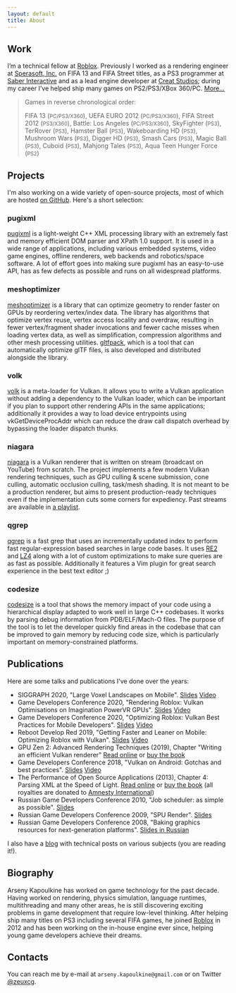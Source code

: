 ```yaml
---
layout: default
title: About
---
```

## Work

I’m a technical fellow at [Roblox](https://corp.roblox.com/). Previously I worked as a rendering engineer at [Sperasoft, Inc.](https://sperasoft.com/) on FIFA 13 and FIFA Street titles, as a PS3 programmer at [Saber Interactive](http://www.saber3d.com/) and as a lead engine developer at [Creat Studios](http://www.creatstudios.com/); during my career I’ve helped ship many games on PS2/PS3/XBox 360/PC. [More...](/resume/)

> Games in reverse chronological order:
>
> FIFA 13 (<small>PC/PS3/X360</small>),
> UEFA EURO 2012 (<small>PC/PS3/X360</small>),
> FIFA Street 2012 (<small>PS3/X360</small>),
> Battle: Los Angeles (<small>PC/PS3/X360</small>),
> SkyFighter (<small>PS3</small>),
> TerRover (<small>PS3</small>),
> Hamster Ball (<small>PS3</small>),
> Wakeboarding HD (<small>PS3</small>),
> Mushroom Wars (<small>PS3</small>),
> Digger HD (<small>PS3</small>),
> Smash Cars (<small>PS3</small>),
> Magic Ball (<small>PS3</small>),
> Cuboid (<small>PS3</small>),
> Mahjong Tales (<small>PS3</small>),
> Aqua Teen Hunger Force (<small>PS2</small>)

## Projects

I'm also working on a wide variety of open-source projects, most of which are hosted [on GitHub](https://github.com/zeux/). Here's a short selection:

### pugixml

[pugixml](http://pugixml.org/) is a light-weight C++ XML processing library with an extremely fast and memory efficient DOM parser and XPath 1.0 support. It is used in a wide range of applications, including various embedded systems, video game engines, offline renderers, web backends and robotics/space software. A lot of effort goes into making sure pugixml has an easy-to-use API, has as few defects as possible and runs on all widespread platforms.

### meshoptimizer

[meshoptimizer](http://github.com/zeux/meshoptimizer) is a library that can optimize geometry to render faster on GPUs by reordering vertex/index data. The library has algorithms that optimize vertex reuse, vertex access locality and overdraw, resulting in fewer vertex/fragment shader invocations and fewer cache misses when loading vertex data, as well as simplification, compression algorithms and other mesh processing utilities. [gltfpack](https://github.com/zeux/meshoptimizer/tree/master/gltf#readme), which is a tool that can automatically optimize glTF files, is also developed and distributed alongside the library.

### volk

[volk](http://github.com/zeux/volk) is a meta-loader for Vulkan. It allows you to write a Vulkan application without adding a dependency to the Vulkan loader, which can be important if you plan to support other rendering APIs in the same applications; additionally it provides a way to load device entrypoints using vkGetDeviceProcAddr which can reduce the draw call dispatch overhead by bypassing the loader dispatch thunks.

### niagara

[niagara](http://github.com/zeux/niagara) is a Vulkan renderer that is written on stream (broadcast on YouTube) from scratch. The project implements a few modern Vulkan rendering techniques, such as GPU culling & scene submission, cone culling, automatic occlusion culling, task/mesh shading. It is not meant to be a production renderer, but aims to present production-ready techniques even if the implementation cuts some corners for expediency. Past streams are available in [a playlist](https://www.youtube.com/playlist?list=PL0JVLUVCkk-l7CWCn3-cdftR0oajugYvd).

### qgrep

[qgrep](http://github.com/zeux/qgrep) is a fast grep that uses an incrementally updated index to perform fast regular-expression based searches in large code bases. It uses [RE2](http://code.google.com/p/re2/) and [LZ4](http://code.google.com/p/lz4/) along with a lot of custom optimizations to make sure queries are as fast as possible. Additionally it features a Vim plugin for great search experience in the best text editor ;)

### codesize

[codesize](http://github.com/zeux/codesize) is a tool that shows the memory impact of your code using a hierarchical display adapted to work well in large C++ codebases. It works by parsing debug information from PDB/ELF/Mach-O files. The purpose of the tool is to let the developer quickly find areas in the codebase that can be improved to gain memory by reducing code size, which is particularly important on memory-constrained platforms.

## Publications

Here are some talks and publications I've done over the years:

* SIGGRAPH 2020, "Large Voxel Landscapes on Mobile". [Slides](/data/siggraph2020.pdf) [Video](https://www.youtube.com/watch?v=LktNeVkofKU)
* Game Developers Conference 2020, "Rendering Roblox: Vulkan Optimisations on Imagination PowerVR GPUs". [Slides](/data/gdc2020_pvr.pdf) [Video](https://www.gdcvault.com/play/1026753/Rendering-Roblox-Vulkan-Optimisations-on)
* Game Developers Conference 2020, "Optimizing Roblox: Vulkan Best Practices for Mobile Developers". [Slides](/data/gdc2020_arm.pdf) [Video](https://www.youtube.com/watch?v=BXlo09Kbp2k)
* Reboot Develop Red 2019, "Getting Faster and Leaner on Mobile: Optimizing Roblox with Vulkan". [Slides](/data/reboot2019.pdf) [Video](https://www.youtube.com/watch?v=hPW5ckkqiqA)
* GPU Zen 2: Advanced Rendering Techniques (2019), Chapter "Writing an efficient Vulkan renderer" [Read online](/2020/02/27/writing-an-efficient-vulkan-renderer/) or [buy the book](https://www.amazon.com/GPU-Zen-Advanced-Rendering-Techniques/dp/179758314X)
* Game Developers Conference 2018, "Vulkan on Android: Gotchas and best practices". [Slides](/data/gdc2018.pdf) [Video](https://www.youtube.com/watch?v=Aeo62YzofGc)
* The Performance of Open Source Applications (2013), Chapter 4: Parsing XML at the Speed of Light. [Read online](http://aosabook.org/en/posa/parsing-xml-at-the-speed-of-light.html) or [buy the book](http://aosabook.org/en/buy.html#posa) (all royalties are donated to [Amnesty International](http://www.amnesty.org/))
* Russian Game Developers Conference 2010, "Job scheduler: as simple as possible". [Slides](/data/kri2010_en.pdf)
* Russian Game Developers Conference 2009, "SPU Render". [Slides](/data/kri2009_en.pdf)
* Russian Game Developers Conference 2008, "Baking graphics resources for next-generation platforms". [Slides in Russian](/data/kri2008.pdf)

I also have a [blog](https://zeux.io) with technical posts on various subjects (you are reading it!).

## Biography

Arseny Kapoulkine has worked on game technology for the past decade. Having worked on rendering, physics simulation, language runtimes, multithreading and many other areas, he is still discovering exciting problems in game development that require low-level thinking. After helping ship many titles on PS3 including several FIFA games, he joined [Roblox](https://corp.roblox.com/) in 2012 and has been working on the in-house engine ever since, helping young game developers achieve their dreams.

## Contacts
You can reach me by e-mail at `arseny.kapoulkine@gmail.com` or on Twitter [@zeuxcg](https://twitter.com/zeuxcg).
